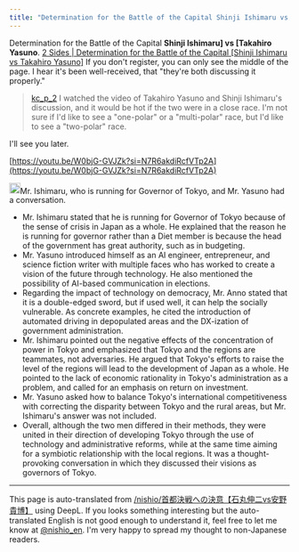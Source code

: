 ```yaml
---
title: "Determination for the Battle of the Capital Shinji Ishimaru vs. Takahiro Yasuno ."
---
```



Determination for the Battle of the Capital **Shinji Ishimaru] vs [Takahiro Yasuno**.
[2 Sides | Determination for the Battle of the Capital [Shinji Ishimaru vs Takahiro Yasuno]](https://newspicks.com/movie-series/86?from=%2Fprograms&movieId=3889)
If you don't register, you can only see the middle of the page.
I hear it's been well-received, that "they're both discussing it properly."
> [kc_p_2](https://x.com/kc_p_2/status/1802690174562013249) I watched the video of Takahiro Yasuno and Shinji Ishimaru's discussion, and it would be hot if the two were in a close race. I'm not sure if I'd like to see a "one-polar" or a "multi-polar" race, but I'd like to see a "two-polar" race.

I'll see you later.

[https://youtu.be/W0bjG-GVJZk?si=N7R6akdiRcfVTp2A](https://youtu.be/W0bjG-GVJZk?si=N7R6akdiRcfVTp2A)

<img src='https://scrapbox.io/api/pages/nishio-en/claude/icon' alt='claude.icon' height="19.5"/>Mr. Ishimaru, who is running for Governor of Tokyo, and Mr. Yasuno had a conversation.
- Mr. Ishimaru stated that he is running for Governor of Tokyo because of the sense of crisis in Japan as a whole. He explained that the reason he is running for governor rather than a Diet member is because the head of the government has great authority, such as in budgeting.
- Mr. Yasuno introduced himself as an AI engineer, entrepreneur, and science fiction writer with multiple faces who has worked to create a vision of the future through technology. He also mentioned the possibility of AI-based communication in elections.
- Regarding the impact of technology on democracy, Mr. Anno stated that it is a double-edged sword, but if used well, it can help the socially vulnerable. As concrete examples, he cited the introduction of automated driving in depopulated areas and the DX-ization of government administration.
- Mr. Ishimaru pointed out the negative effects of the concentration of power in Tokyo and emphasized that Tokyo and the regions are teammates, not adversaries. He argued that Tokyo's efforts to raise the level of the regions will lead to the development of Japan as a whole. He pointed to the lack of economic rationality in Tokyo's administration as a problem, and called for an emphasis on return on investment.
- Mr. Yasuno asked how to balance Tokyo's international competitiveness with correcting the disparity between Tokyo and the rural areas, but Mr. Ishimaru's answer was not included.
- Overall, although the two men differed in their methods, they were united in their direction of developing Tokyo through the use of technology and administrative reforms, while at the same time aiming for a symbiotic relationship with the local regions. It was a thought-provoking conversation in which they discussed their visions as governors of Tokyo.

---
This page is auto-translated from [/nishio/首都決戦への決意【石丸伸二vs安野貴博】](https://scrapbox.io/nishio/首都決戦への決意【石丸伸二vs安野貴博】) using DeepL. If you looks something interesting but the auto-translated English is not good enough to understand it, feel free to let me know at [@nishio_en](https://twitter.com/nishio_en). I'm very happy to spread my thought to non-Japanese readers.